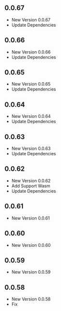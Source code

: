 ## 0.0.67

- New Version 0.0.67
- Update Dependencies
## 0.0.66

- New Version 0.0.66
- Update Dependencies
## 0.0.65

- New Version 0.0.65
- Update Dependencies
## 0.0.64

- New Version 0.0.64
- Update Dependencies
## 0.0.63

- New Version 0.0.63
- Update Dependencies
## 0.0.62

- New Version 0.0.62
- Add Support Wasm
- Update Dependencies
## 0.0.61

- New Version 0.0.61


## 0.0.60

- New Version 0.0.60


## 0.0.59

- New Version 0.0.59


## 0.0.58

- New Version 0.0.58
- Fix